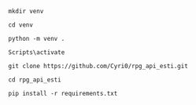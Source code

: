 `mkdir venv`

`cd venv`

`python -m venv .`

`Scripts\activate`

`git clone https://github.com/Cyri0/rpg_api_esti.git`

`cd rpg_api_esti`

`pip install -r requirements.txt`
